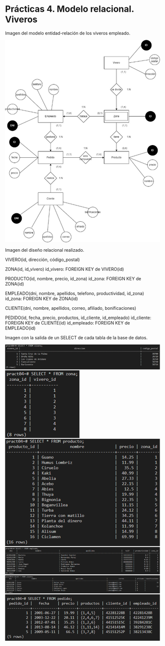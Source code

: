 # Prácticas 4. Modelo relacional. Viveros

Imagen del modelo entidad-relación de los viveros empleado.

![](img/modelo_entidad_relacion.jpg)

Imagen del diseño relacional realizado.

VIVERO(id, dirección, código_postal)

ZONA(id, id_vivero)
id_vivero: FOREIGN KEY de VIVERO(id)

PRODUCTO(id, nombre, precio, id_zona)
id_zona: FOREIGN KEY de ZONA(id)

EMPLEADO(dni, nombre, apellidos, telefono, productividad, id_zona)
id_zona: FOREIGN KEY de ZONA(id)

CLIENTE(dni, nombre, apellidos, correo, afiliado, bonificaciones)

PEDIDO(id, fecha, precio, productos, id_cliente, id_empleado)
id_cliente: FOREIGN KEY de CLIENTE(id)
id_empleado: FOREIGN KEY de EMPLEADO(id)

Imagen con la salida de un SELECT de cada tabla de la base de datos.

![](img/tablas/vivero.png)
![](img/tablas/zona.png)
![](img/tablas/producto.png)
![](img/tablas/empleado.png)
![](img/tablas/cliente.png)
![](img/tablas/pedido.png)
